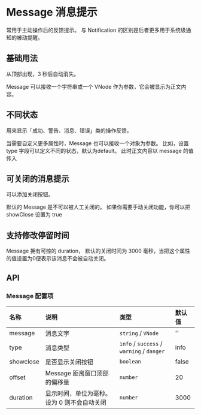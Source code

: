 # Message 消息提示

常用于主动操作后的反馈提示。 与 Notification 的区别是后者更多用于系统级通知的被动提醒。

## 基础用法

从顶部出现，3 秒后自动消失。

Message 可以接收一个字符串或一个 VNode 作为参数，它会被显示为正文内容。

<preview path="../../demo/Message/Basic.vue" title="基础用法" description="Message 组件基础用法"></preview>

## 不同状态

用来显示「成功、警告、消息、错误」类的操作反馈。

当需要自定义更多属性时，Message 也可以接收一个对象为参数。 比如，设置 type 字段可以定义不同的状态，默认为default。 此时正文内容以 message 的值传入

<preview path="../../demo/Message/Status.vue" title="不同状态" description="Message 不同状态"></preview>

## 可关闭的消息提示

可以添加关闭按钮。

默认的 Message 是不可以被人工关闭的。 如果你需要手动关闭功能，你可以把 showClose 设置为 true

<preview path="../../demo/Message/Manual.vue" title="关闭" description="Message 关闭"></preview>

## 支持修改停留时间

Message 拥有可控的 duration， 默认的关闭时间为 3000 毫秒，当把这个属性的值设置为0便表示该消息不会被自动关闭。

<preview path="../../demo/Message/Duration.vue" title="停留时间" description="Message 停留时间"></preview>

## API

### Message 配置项

| 名称      | 说明                                         | 类型                                      | 默认值 |
| :-------- | :------------------------------------------- | :---------------------------------------- | :----- |
| message   | 消息文字                                     | `string` / `VNode`                        | ''     |
| type      | 消息类型                                     | `info` / `success` / `warning` / `danger` | info   |
| showclose | 是否显示关闭按钮                             | `boolean`                                 | false  |
| offset    | Message 距离窗口顶部的偏移量                 | `number`                                  | 20     |
| duration  | 显示时间，单位为毫秒。 设为 0 则不会自动关闭 | `number`                                  | 3000   |

